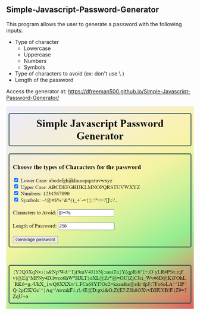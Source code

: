 ## Simple-Javascript-Password-Generator

This program allows the user to generate a password with the following inputs:
* Type of character
    * Lowercase
    * Uppercase
    * Numbers
    * Symbols
* Type of characters to avoid (ex: don't use \ )
* Length of the password

Access the generator at: https://dfreeman500.github.io/Simple-Javascript-Password-Generator/

![ScreenShot](images/js-password-generator.png) 